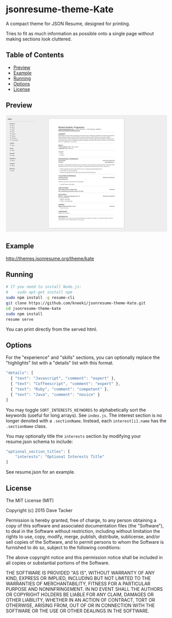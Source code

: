 # jsonresume-theme-Kate
A compact theme for JSON Resume, designed for printing.

Tries to fit as much information as possible onto a single page without making sections look cluttered.

## Table of Contents

* [Preview](#preview)
* [Example](#example)
* [Running](#running)
* [Options](#options)
* [License](#license)

## Preview
![Preview](preview.png)

## Example
http://themes.jsonresume.org/theme/kate

## Running

```sh
# If you need to install Node.js:
#    sudo apt-get install npm
sudo npm install -g resume-cli
git clone https://github.com/kneeki/jsonresume-theme-Kate.git
cd jsonresume-theme-kate
sudo npm install
resume serve
```
You can print directly from the served html.

## Options

For the "experience" and "skills" sections, you can optionally replace the "highlights" list with a "details" list with this format.

```js
"details": [
  { "text": "Javascript", "comment": "expert" },
  { "text": "Coffeescript", "comment": "expert" },
  { "text": "Ruby", "comment": "competent" },
  { "text": "Java", "comment": "novice" }
]
```

You may toggle `SORT_INTERESTS_KEYWORDS` to alphabetically sort the keywords (useful for long arrays). See `index.js`. The interest section is no longer denoted with a `.sectionName`. Instead, each `interest[i].name` has the `.sectionName` class.

You may optionally title the `interests` section by modifying your resume.json schema to include:
```js
"optional_section_titles": [
    "interests": "Optional Interests Title"
]
```
See resume.json for an example.

## License
The MIT License (MIT)

Copyright (c) 2015 Dave Tacker

Permission is hereby granted, free of charge, to any person obtaining a copy
of this software and associated documentation files (the "Software"), to deal
in the Software without restriction, including without limitation the rights
to use, copy, modify, merge, publish, distribute, sublicense, and/or sell
copies of the Software, and to permit persons to whom the Software is
furnished to do so, subject to the following conditions:

The above copyright notice and this permission notice shall be included in all
copies or substantial portions of the Software.

THE SOFTWARE IS PROVIDED "AS IS", WITHOUT WARRANTY OF ANY KIND, EXPRESS OR
IMPLIED, INCLUDING BUT NOT LIMITED TO THE WARRANTIES OF MERCHANTABILITY,
FITNESS FOR A PARTICULAR PURPOSE AND NONINFRINGEMENT. IN NO EVENT SHALL THE
AUTHORS OR COPYRIGHT HOLDERS BE LIABLE FOR ANY CLAIM, DAMAGES OR OTHER
LIABILITY, WHETHER IN AN ACTION OF CONTRACT, TORT OR OTHERWISE, ARISING FROM,
OUT OF OR IN CONNECTION WITH THE SOFTWARE OR THE USE OR OTHER DEALINGS IN THE
SOFTWARE.
